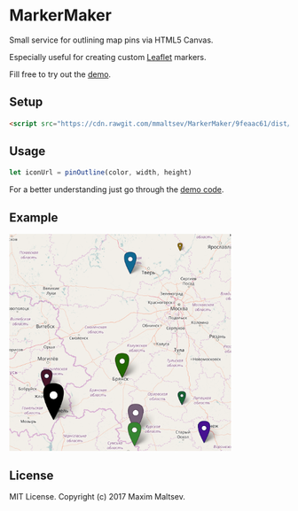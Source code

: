 # MarkerMaker
Small service for outlining map pins via HTML5 Canvas.

Especially useful for creating custom [Leaflet](http://leafletjs.com/) markers.

Fill free to try out the [demo](https://mmaltsev.github.io/MarkerMaker/example/).

## Setup
```html
<script src="https://cdn.rawgit.com/mmaltsev/MarkerMaker/9feaac61/dist/marker-maker.min.js"></script>
```

## Usage
```javascript
let iconUrl = pinOutline(color, width, height)
```
For a better understanding just go through the [demo code](example/index.html).

## Example
<img src="../example/example.png" width="400" />

## License
MIT License. Copyright (c) 2017 Maxim Maltsev.

